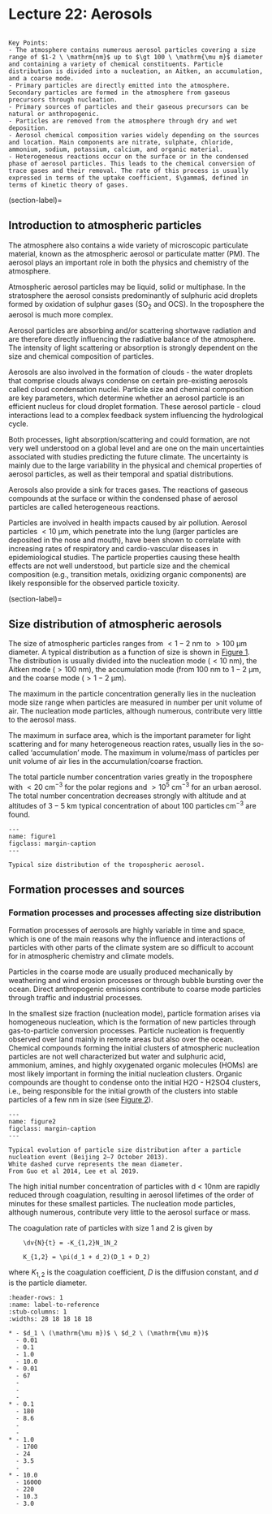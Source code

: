# Lecture 22: Aerosols
```{rubric} Formation, growth, composition, and removal processes
```

```{highlights} 
Key Points:
- The atmosphere contains numerous aerosol particles covering a size range of $1-2 \ \mathrm{nm}$ up to $\gt 100 \ \mathrm{\mu m}$ diameter and containing a variety of chemical constituents. Particle distribution is divided into a nucleation, an Aitken, an accumulation, and a coarse mode. 
- Primary particles are directly emitted into the atmosphere. Secondary particles are formed in the atmosphere from gaseous precursors through nucleation. 
- Primary sources of particles and their gaseous precursors can be natural or anthropogenic. 
- Particles are removed from the atmosphere through dry and wet deposition.  
- Aerosol chemical composition varies widely depending on the sources and location. Main components are nitrate, sulphate, chloride, ammonium, sodium, potassium, calcium, and organic material. 
- Heterogeneous reactions occur on the surface or in the condensed phase of aerosol particles. This leads to the chemical conversion of trace gases and their removal. The rate of this process is usually expressed in terms of the uptake coefficient, $\gamma$, defined in terms of kinetic theory of gases.
 ```


(section-label)=
## Introduction to atmospheric particles
The atmosphere also contains a wide variety of microscopic particulate material, known as the atmospheric aerosol or particulate matter (PM).
The aerosol plays an important role in both the physics and chemistry of the atmosphere.

Atmospheric aerosol particles may be liquid, solid or multiphase.
In the stratosphere the aerosol consists predominantly of sulphuric acid droplets formed by oxidation of sulphur gases ($\mathrm{SO_2}$ and OCS).
In the troposphere the aerosol is much more complex.

Aerosol particles are absorbing and/or scattering shortwave radiation and are therefore directly influencing the radiative balance of the atmosphere.
The intensity of light scattering or absorption is strongly dependent on the size and chemical composition of particles.

Aerosols are also involved in the formation of clouds - the water droplets that comprise clouds always condense on certain pre-existing aerosols called cloud condensation nuclei.
Particle size and chemical composition are key parameters, which determine whether an aerosol particle is an efficient nucleus for cloud droplet formation.
These aerosol particle - cloud interactions lead to a complex feedback system influencing the hydrological cycle.

Both processes, light absorption/scattering and could formation, are not very well understood on a global level and are one on the main uncertainties associated with studies predicting the future climate.
The uncertainty is mainly due to the large variability in the physical and chemical properties of aerosol particles, as well as their temporal and spatial distributions.

Aerosols also provide a sink for traces gases.
The reactions of gaseous compounds at the surface or within the condensed phase of aerosol particles are called heterogeneous reactions.

Particles are involved in health impacts caused by air pollution.
Aerosol particles $\lt 10 \ \mathrm{\mu m}$, which penetrate into the lung (larger particles are deposited in the nose and mouth), have been shown to correlate with increasing rates of respiratory and cardio-vascular diseases in epidemiological studies.
The particle properties causing these health effects are not well understood, but particle size and the chemical composition (e.g., transition metals, oxidizing organic components) are likely responsible for the observed particle toxicity.

(section-label)=
## Size distribution of atmospheric aerosols
The size of atmospheric particles ranges from $\lt 1-2 \ \mathrm{nm}$ to $\gt 100 \ \mathrm{\mu m}$ diameter. 
A typical distribution as a function of size is shown in [Figure 1](figure1).
The distribution is usually divided into the nucleation mode ($\lt 10 \ \mathrm{nm}$), the Aitken mode ($\gt 100 \ \mathrm{nm}$), the accumulation mode (from $100 \ \mathrm{nm}$ to $1-2 \ \mathrm{\mu m}$, and the coarse mode ($\gt 1-2 \ \mathrm{\mu m}$).

The maximum in the particle concentration generally lies in the nucleation mode size range when particles are measured in number per unit volume of air.
The nucleation mode particles, although numerous, contribute very little to the aerosol mass.

The maximum in surface area, which is the important parameter for light scattering and for many heterogeneous reaction rates, usually lies in the so-called ‘accumulation’ mode.
The maximum in volume/mass of particles per unit volume of air lies in the accumulation/coarse fraction.

The total particle number concentration varies greatly in the troposphere with $\lt 20 \ \mathrm{cm}^{-3}$ for the polar regions and $\gt 10^5 \ \mathrm{cm}^{-3}$ for an urban aerosol.
The total number concentration decreases strongly with altitude and at altitudes of $3-5 \ \mathrm{km}$ typical concentration of about $100 \ \mathrm{particles} \, \mathrm{cm^{-3}}$ are found.

```{figure} ./figures/figure1.jpg
---
name: figure1
figclass: margin-caption
---

Typical size distribution of the tropospheric aerosol.
```

## Formation processes and sources
### Formation processes and processes affecting size distribution

Formation processes of aerosols are highly variable in time and space, which is one of the main reasons why the influence and interactions of particles with other parts of the climate system are so difficult to account for in atmospheric chemistry and climate models.

Particles in the coarse mode are usually produced mechanically by weathering and wind erosion processes or through bubble bursting over the ocean. Direct anthropogenic emissions contribute to coarse mode particles through traffic and industrial processes. 

In the smallest size fraction (nucleation mode), particle formation arises via homogeneous nucleation, which is the formation of new particles through gas-to-particle conversion processes.
Particle nucleation is frequently observed over land mainly in remote areas but also over the ocean.
Chemical compounds forming the initial clusters of atmospheric nucleation particles are not well characterized but water and sulphuric acid, ammonium, amines, and highly oxygenated organic molecules (HOMs) are most likely important in forming the initial nucleation clusters.
Organic compounds are thought to condense onto the initial H2O - H2SO4 clusters, i.e., being responsible for the initial growth of the clusters into stable particles of a few nm in size (see [Figure 2](figure2)).

```{figure} ./figures/figure2.png
---
name: figure2
figclass: margin-caption
---

Typical evolution of particle size distribution after a particle nucleation event (Beijing 2—7 October 2013).
White dashed curve represents the mean diameter.
From Guo et al 2014, Lee et al 2019.
```

The high initial number concentration of particles with d < 10nm are rapidly reduced through coagulation, resulting in aerosol lifetimes of the order of minutes for these smallest particles.
The nucleation mode particles, although numerous, contribute very little to the aerosol surface or mass.

The coagulation rate of particles with size 1 and 2 is given by
```{math}
    \dv{N}{t} = -K_{1,2}N_1N_2
```
```{math}
    K_{1,2} = \pi(d_1 + d_2)(D_1 + D_2)
```
where $K_{1,2}$ is the coagulation coefficient, $D$ is the diffusion constant, and $d$ is the particle diameter.

```{list-table} Coagulation coefficients for particles of different sizes ($K_{1,2} \times 10^{-10} \ \mathrm{cm}^3 \ \mathrm{s}^{-1}$) under standard conditions.
:header-rows: 1
:name: label-to-reference
:stub-columns: 1
:widths: 28 18 18 18 18 

* - $d_1 \ (\mathrm{\mu m})$ \ $d_2 \ (\mathrm{\mu m})$
  - 0.01
  - 0.1
  - 1.0
  - 10.0
* - 0.01
  - 67
  -
  -
  -
* - 0.1
  - 180
  - 8.6
  -
  -
* - 1.0
  - 1700
  - 24
  - 3.5
  -
* - 10.0
  - 16000
  - 220
  - 10.3
  - 3.0
```
